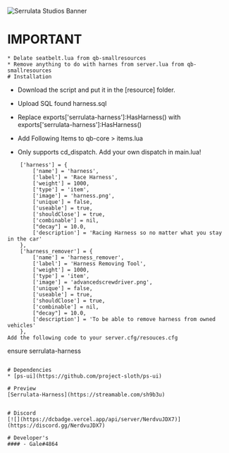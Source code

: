 ![Serrulata Studios Banner](https://i.imgur.com/wG4hycs.gif)

# IMPORTANT
```
* Delate seatbelt.lua from qb-smallresources
* Remove anything to do with harnes from server.lua from qb-smallresources
# Installation
```
* Download the script and put it in the [resource] folder.

* Upload SQL found harness.sql

* Replace exports['serrulata-harness']:HasHarness() with exports['serrulata-harness']:HasHarness()

* Add Following Items to qb-core > items.lua

* Only supports cd_dispatch. Add your own dispatch in main.lua!
```
    ['harness'] = {
        ['name'] = 'harness',
        ['label'] = 'Race Harness',
        ['weight'] = 1000,
        ['type'] = 'item',
        ['image'] = 'harness.png',
        ['unique'] = false,
        ['useable'] = true,
        ['shouldClose'] = true,
        ['combinable'] = nil,
        ["decay"] = 10.0,
        ['description'] = 'Racing Harness so no matter what you stay in the car'
    },
    ['harness_remover'] = {
        ['name'] = 'harness_remover',
        ['label'] = 'Harness Removing Tool',
        ['weight'] = 1000,
        ['type'] = 'item',
        ['image'] = 'advancedscrewdriver.png',
        ['unique'] = false,
        ['useable'] = true,
        ['shouldClose'] = true,
        ['combinable'] = nil,
        ["decay"] = 10.0,
        ['description'] = 'To be able to remove harness from owned vehicles'
    },
Add the following code to your server.cfg/resouces.cfg
```
ensure serrulata-harness
```

# Dependencies
* [ps-ui](https://github.com/project-sloth/ps-ui)

# Preview
[Serrulata-Harness](https://streamable.com/sh9b3u)


# Discord
[![](https://dcbadge.vercel.app/api/server/NerdvuJDX7)](https://discord.gg/NerdvuJDX7)

# Developer's
#### - Gale#4864
